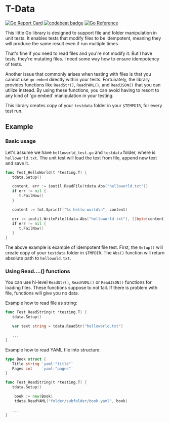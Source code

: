 # T-Data
[![Go Report Card](https://goreportcard.com/badge/github.com/sn3d/testdata)](https://goreportcard.com/report/github.com/sn3d/testdata)
[![codebeat badge](https://codebeat.co/badges/7cad42bc-1ddf-4b7f-ba42-542e848cffba)](https://codebeat.co/projects/github-com-sn3d-testdata-main)
[![Go Reference](https://pkg.go.dev/badge/github.com/sn3d/testdata.svg)](https://pkg.go.dev/github.com/sn3d/testdata)

This little Go library is designed to support file and folder manipulation in 
unit tests. It enables tests that modify files to be idempotent, meaning 
they will produce the same result even if run multiple times.

That's fine if you need to read files and you're not modify it. But I have tests,
they're mutating files. I need some way how to ensure idempotency of tests.

Another issue that commonly arises when testing with files is that you cannot 
use `go embed` directly within your tests. Fortunately, the library provides 
functions like `ReadStr()`, `ReadYAML()`, and `ReadJSON()` that you can 
utilize instead. By using these functions, you can avoid having to resort to 
any kind of 'go embed' manipulation in your testing.

This library creates copy of your `testdata` folder in your `$TEMPDIR`,
for every test run. 

## Example


### Basic usage

Let's assume we have `helloworld_test.go` and `testdata` folder, where is 
`helloworld.txt`. The unit test will load the text from file, append new text 
and save it. 


```go
func Test_HelloWorld(t *testing.T) {
   tdata.Setup()

   content, err := ioutil.ReadFile(tdata.Abs("helloworld.txt")) 
   if err != nil {
      t.FailNow()
   }

   content := fmt.Sprintf("%s hello world\n", content)

   err := ioutil.WriteFile(tdata.Abs("helloworld.txt"), []byte(content), 0644)
   if err != nil {
      t.FailNow()
   }
}
```

The above example is example of idempotent file test. First, the `Setup()` will create
copy of your `testdata` folder in `$TMPDIR`. The `Abs()` function will return 
absolute path to `hellowold.txt`.


### Using Read....() functions

You can use hi-level `ReadStr()`, `ReadYAML()` or `ReadJSON()` functions for 
loading files. These functions suppose to not fail. If there is problem 
with file, functions will give you no data.

Example how to read file as string:
```go
func Test_ReadString(t *testing.T) {
   tdata.Setup()

   var text string = tdata.ReadStr("helloworld.txt")

   ...
}
```

Example how to read YAML file into structure:
```go
type Book struct {
   Title string `yaml:"title"`
   Pages int    `yaml:"pages"`
}

func Test_ReadString(t *testing.T) {
   tdata.Setup()

	book := new(Book)
	tdata.ReadYAML("folder/subfolder/book.yaml", book)

   ...
}

```
